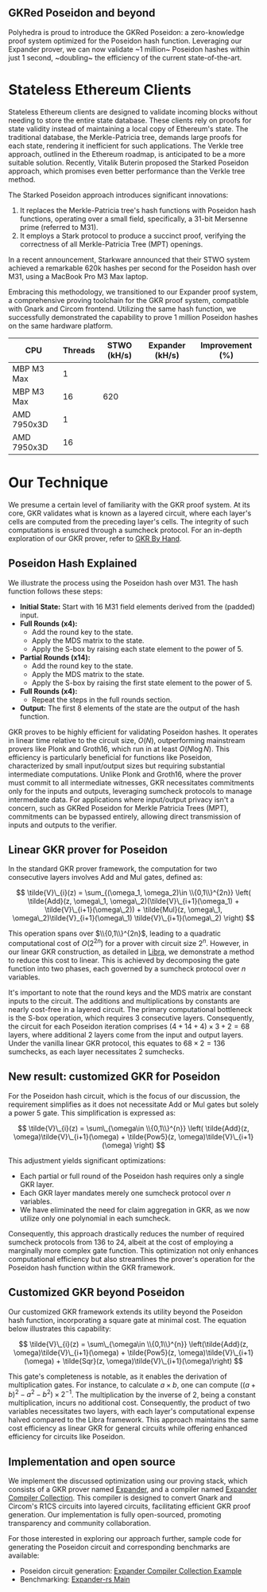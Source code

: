 GKRed Poseidon and beyond
------

Polyhedra is proud to introduce the GKRed Poseidon: a zero-knowledge proof system optimized for the Poseidon hash function. Leveraging our Expander prover, we can now validate ~1 million~ Poseidon hashes within just 1 second, ~doubling~ the efficiency of the current state-of-the-art.

# Stateless Ethereum Clients

Stateless Ethereum clients are designed to validate incoming blocks without needing to store the entire state database. These clients rely on proofs for state validity instead of maintaining a local copy of Ethereum's state. The traditional database, the Merkle-Patricia tree, demands large proofs for each state, rendering it inefficient for such applications. The Verkle tree approach, outlined in the Ethereum roadmap, is anticipated to be a more suitable solution. Recently, Vitalik Buterin proposed the Starked Poseidon approach, which promises even better performance than the Verkle tree method.

The Starked Poseidon approach introduces significant innovations:
1. It replaces the Merkle-Patricia tree's hash functions with Poseidon hash functions, operating over a small field, specifically, a 31-bit Mersenne prime (referred to M31).
2. It employs a Stark protocol to produce a succinct proof, verifying the correctness of all Merkle-Patricia Tree (MPT) openings.

In a recent announcement, Starkware announced that their STWO system achieved a remarkable 620k hashes per second for the Poseidon hash over M31, using a MacBook Pro M3 Max laptop.

Embracing this methodology, we transitioned to our Expander proof system, a comprehensive proving toolchain for the GKR proof system, compatible with Gnark and Circom frontend. Utilizing the same hash function, we successfully demonstrated the capability to prove 1 million Poseidon hashes on the same hardware platform.

| CPU           | Threads | STWO (kH/s) | Expander (kH/s) | Improvement (%) |
|---------------|---------|-------------|-----------------|-----------------|
| MBP M3 Max    | 1       |             |                 |                 |
| MBP M3 Max    | 16      | 620         |                 |                 |
| AMD 7950x3D   | 1       |             |                 |                 |
| AMD 7950x3D   | 16      |             |                 |                 |

# Our Technique
We presume a certain level of familiarity with the GKR proof system. At its core, GKR validates what is known as a layered circuit, where each layer's cells are computed from the preceding layer's cells. The integrity of such computations is ensured through a sumcheck protocol. For an in-depth exploration of our GKR prover, refer to [GKR By Hand](https://github.com/PolyhedraZK/blogs/blob/gkr-poseidon/blogs/gkr-by-hand.md).

## Poseidon Hash Explained

We illustrate the process using the Poseidon hash over M31. The hash function follows these steps:
- **Initial State:** Start with 16 M31 field elements derived from the (padded) input. 
- **Full Rounds (x4):**
    - Add the round key to the state.
    - Apply the MDS matrix to the state.
    - Apply the S-box by raising each state element to the power of 5.
- **Partial Rounds (x14):**
    - Add the round key to the state.
    - Apply the MDS matrix to the state.
    - Apply the S-box by raising the first state element to the power of 5.
- **Full Rounds (x4):**
    - Repeat the steps in the full rounds section.
- **Output:** The first 8 elements of the state are the output of the hash function.

GKR proves to be highly efficient for validating Poseidon hashes. It operates in linear time relative to the circuit size, $O(N)$, outperforming mainstream provers like Plonk and Groth16, which run in at least $O(N\log N)$. This efficiency is particularly beneficial for functions like Poseidon, characterized by small input/output sizes but requiring substantial intermediate computations. Unlike Plonk and Groth16, where the prover must commit to all intermediate witnesses, GKR necessitates commitments only for the inputs and outputs, leveraging sumcheck protocols to manage intermediate data. For applications where input/output privacy isn't a concern, such as GKRed Poseidon for Merkle Patricia Trees (MPT), commitments can be bypassed entirely, allowing direct transmission of inputs and outputs to the verifier.

## Linear GKR prover for Poseidon
In the standard GKR prover framework, the computation for two consecutive layers involves Add and Mul gates, defined as:

$$
\tilde{V}\_{i}(z) = \sum_{(\omega_1, \omega_2)\in \\{0,1\\}^{2n}} \left(
\tilde{Add}(z, \omega\_1, \omega\_2)(\tilde{V}\_{i+1}(\omega_1) + \tilde{V}\_{i+1}(\omega\_2)) + \tilde{Mul}(z, \omega\_1, \omega\_2)\tilde{V}_{i+1}(\omega\_1) \tilde{V}\_{i+1}(\omega\_2) \right)
$$

This operation spans over $\\{0,1\\}^{2n}$, leading to a quadratic computational cost of $O(2^{2n})$ for a prover with circuit size $2^n$. However, in our linear GKR construction, as detailed in [Libra](https://eprint.iacr.org/2019/317.pdf), we demonstrate a method to reduce this cost to linear. This is achieved by decomposing the gate function into two phases, each governed by a sumcheck protocol over $n$ variables.


It's important to note that the round keys and the MDS matrix are constant inputs to the circuit. The additions and multiplications by constants are nearly cost-free in a layered circuit. The primary computational bottleneck is the S-box operation, which requires 3 consecutive layers. Consequently, the circuit for each Poseidon iteration comprises $(4 + 14 + 4) \times 3 + 2 = 68$ layers, where additional 2 layers come from the input and output layers. Under the vanilla linear GKR protocol, this equates to $68 \times 2 = 136$ sumchecks, as each layer necessitates $2$ sumchecks.

## New result: customized GKR for Poseidon

For the Poseidon hash circuit, which is the focus of our discussion, the requirement simplifies as it does not necessitate Add or Mul gates but solely a power 5 gate. This simplification is expressed as:

$$
\tilde{V}\_{i}(z) = \sum\_{\omega\in \\{0,1\\}^{n}} \left(
\tilde{Add}(z, \omega)\tilde{V}\_{i+1}(\omega) +
\tilde{Pow5}(z, \omega)\tilde{V}\_{i+1}(\omega) \right)
$$

This adjustment yields significant optimizations:
- Each partial or full round of the Poseidon hash requires only a single GKR layer.
- Each GKR layer mandates merely one sumcheck protocol over $n$ variables.
- We have eliminated the need for claim aggregation in GKR, as we now utilize only one polynomial in each sumcheck.

Consequently, this approach drastically reduces the number of required sumcheck protocols from 136 to 24, albeit at the cost of employing a marginally more complex gate function. This optimization not only enhances computational efficiency but also streamlines the prover's operation for the Poseidon hash function within the GKR framework.

## Customized GKR beyond Poseidon

Our customized GKR framework extends its utility beyond the Poseidon hash function, incorporating a square gate at minimal cost. The equation below illustrates this capability:

$$
\tilde{V}\_{i}(z) = \sum\_{\omega\in \\{0,1\\}^{n}} \left(\tilde{Add}(z, \omega)\tilde{V}\_{i+1}(\omega) +
\tilde{Pow5}(z, \omega)\tilde{V}\_{i+1}(\omega)  + \tilde{Sqr}(z, \omega)\tilde{V}\_{i+1}(\omega)\right)
$$

This gate's completeness is notable, as it enables the derivation of multiplication gates. For instance, to calculate $a \times b$, one can compute $((a+b)^2 - a^2 - b^2) \times 2^{-1}$. The multiplication by the inverse of 2, being a constant multiplication, incurs no additional cost. Consequently, the product of two variables necessitates two layers, with each layer's computational expense halved compared to the Libra framework. This approach maintains the same cost efficiency as linear GKR for general circuits while offering enhanced efficiency for circuits like Poseidon.

## Implementation and open source

We implement the discussed optimization using our proving stack, which consists of a GKR prover named [Expander](https://github.com/PolyhedraZK/Expander-rs), and a compiler named [Expander Compiler Collection](https://github.com/PolyhedraZK/ExpanderCompilerCollection). This compiler is designed to convert Gnark and Circom's R1CS circuits into layered circuits, facilitating efficient GKR proof generation. Our implementation is fully open-sourced, promoting transparency and community collaboration.

For those interested in exploring our approach further, sample code for generating the Poseidon circuit and corresponding benchmarks are available:
- Poseidon circuit generation: [Expander Compiler Collection Example](https://github.com/PolyhedraZK/ExpanderCompilerCollection/blob/master/examples/poseidon_m31/main.go)
- Benchmarking: [Expander-rs Main](https://github.com/PolyhedraZK/Expander-rs/blob/main/src/main.rs)
